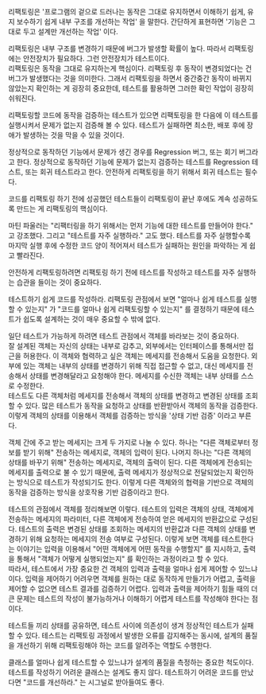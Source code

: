 리팩토링은 '프로그램의 겉으로 드러나는 동작은 그대로 유지하면서 이해하기 쉽게, 유지 보수하기 쉽게 내부 구조를 개선하는 작업' 을 말한다. 간단하게 표현하면 '기능은 그대로 두고 설계만 개선하는 작업' 이다. 

리팩토링은 내부 구조를 변경하기 때문에 버그가 발생할 확률이 높다. 따라서 리팩토링에는 안전장치가 필요하다. 그런 안전장치가 테스트이다.  
리팩토링은 동작을 그대로 유지하는게 핵심이다. 리팩토링 후 동작이 변경되었다는 건 버그가 발생했다는 것을 의미한다. 그래서 리팩토링을 하면서 중간중간 동작이 바뀌지 않았는지 확인하는 게 굉장히 중요한데, 테스트를 활용하면 그러한 확인 작업이 굉장히 쉬워진다. 

리팩토링할 코드에 동작을 검증하는 테스트가 있으면 리팩토링을 한 다음에 이 테스트를 실행시켜서 문제가 없는지 검증해 볼 수 있다. 테스트가 실패하면 최소한, 배포 후에 장애가 발생하는 것을 막을 수 있을 것이다. 

정상적으로 동작하던 기능에서 문제가 생긴 경우를 Regression 버그, 또는 회기 버그라고 한다. 정상적으로 동작하던 기능에 문제가 없는지 검증하는 테스트를 Regression 테스트, 또는 회귀 테스트라고 한다. 안전하게 리팩토링을 하기 위해서 회귀 테스트는 필수다.

코드를 리팩토링 하기 전에 성공했던 테스트들이 리팩토링이 끝난 후에도 계속 성공하도록 만드는 게 리팩토링의 핵심이다. 

마틴 파울러는 "리팩터링을 하기 위해서는 먼저 기능에 대한 테스트를 만들어야 한다." 고 강조했다. 그리고 "테스트를 자주 실행하라." 고도 했다. 테스트를 자주 실행할수록 마지막 실행 후에 수정한 코드 양이 적어져서 테스트가 실패하는 원인을 파악하는 게 쉽고 빨라진다. 

안전하게 리팩토링하려면 리팩토링 하기 전에 테스트를 작성하고 테스트를 자주 실행하는 습관을 들이는 것이 중요하다. 

테스트하기 쉽게 코드를 작성하라. 리팩토링 관점에서 보면 "얼마나 쉽게 테스트를 실행할 수 있는지" 가 "코드를 얼마나 쉽게 리팩토링할 수 있는지" 를 결정하기 때문에 테스트가 쉽도록 설계하는 것이 매우 중요할 수 밖에 없다.

일단 테스트가 가능하게 하려면 테스트 관점에서 객체를 바라보는 것이 중요하다.   
잘 설계된 객체는 자신의 상태는 내부로 감추고, 외부에서는 인터페이스를 통해서만 접근을 허용한다. 이 객체와 협력하고 싶은 객체는 메세지를 전송해서 도움을 요청한다. 외부에 있는 객체는 내부의 상태를 변경하기 위해 직접 접근할 수 없고, 대신 메세지를 전송해서 상태를 변경해달라고 요청해야 한다. 메세지를 수신한 객체는 내부 상태를 스스로 수정한다.  
테스트도 다른 객체처럼 메세지를 전송해서 객체의 상태를 변경하고 변경된 상태를 조회할 수 있다. 많은 테스트가 동작을 요청하고 상태를 반환받아서 객체의 동작을 검증한다. 이렇게 객체의 상태를 이용해서 객체를 검증하는 방식을 '상태 기반 검증' 이라고 부른다. 

객체 간에 주고 받는 메세지는 크게 두 가지로 나눌 수 있다. 하나는 "다른 객체로부터 정보를 받기 위해" 전송하는 메세지로, 객체의 입력이 된다. 나머지 하나는 "다른 객체의 상태를 바꾸기 위해" 전송하는 메세지로, 객체의 출력이 된다. 다른 객체에게 전송되는 메세지를 출력으로 불 수 있기 때문에, 출력 메세지가 정상적으로 전달되었는지 확인하는 방식으로 테스트가 작성되기도 한다. 이렇게 다른 객체와의 협력을 기반으로 객체의 동작을 검증하는 방식을 상호작용 기반 검증이라고 한다.

테스트의 관점에서 객체를 정리해보면 이렇다. 테스트의 입력은 객체의 상태, 객체에게 전송하는 메세지의 파라미터, 다른 객체에게 전송하여 얻은 메세지의 반환값으로 구성된다. 테스트의 출력은 변경된 상태를 조회하는 메세지의 반환값과 다른 객체의 상태를 변경하기 위해 요청하는 메세지의 전송 여부로 구성된다. 이렇게 보면 객체를 테스트한다는 이야기는 입력을 이용해서 "어떤 객체에게 어떤 동작을 수행할지" 를 지시하고, 출력을 통해서 "객체가 어떻게 실행되었는지" 를 확인하는 과정이라고 할 수 있다.  
따라서, 테스트에서 가장 중요한 건 객체의 입력과 출력을 얼마나 쉽게 제어할 수 있느냐이다. 입력을 제어하기 어려우면 객체를 원하는 대로 동작하게 만들기가 어렵고, 출력을 제어할 수 없으면 테스트 결과를 검증하기 어렵다. 입력과 출력을 제어하기 힘들 때의 더 큰 문제는 테스트의 작성이 불가능하거나 이해하기 어렵게 테스트를 작성해야 한다는 점이다. 

테스트들 끼리 상태를 공유하면, 테스트 사이에 의존성이 생겨 정상적인 테스트가 실패할 수 있다. 테스트는 리팩토링 과정에서 발생한 오류를 감지해주는 동시에, 설계의 품질을 개선하기 위해 리팩토링해야 하는 코드를 알려주는 역할도 수행한다. 

클래스를 얼마나 쉽게 테스트할 수 있느냐가 설계의 품질을 측정하는 중요한 척도이다. 테스트를 작성하기 어려운 클래스는 설계도 좋지 않다. 테스트하기 어려운 코드를 만났다면 "코드를 개선하라." 는 시그널로 받아들여도 좋다.